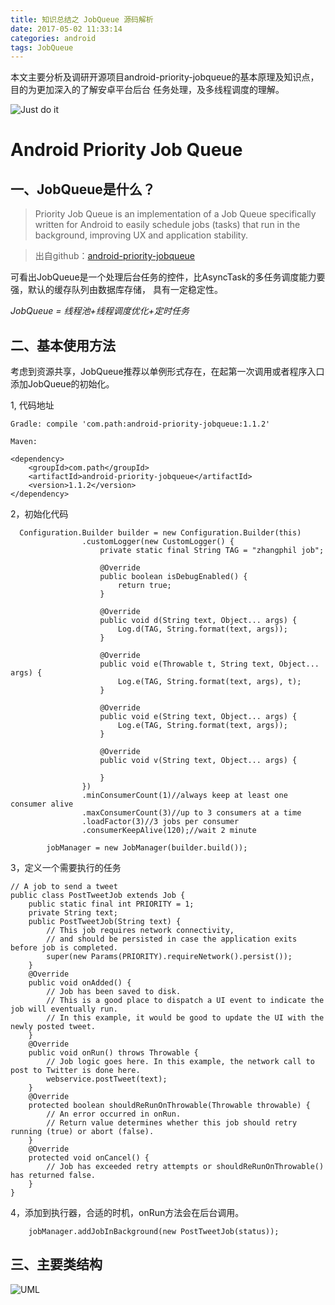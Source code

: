 ```yaml
---
title: 知识总结之 JobQueue 源码解析
date: 2017-05-02 11:33:14
categories: android 
tags: JobQueue
---
```


本文主要分析及调研开源项目android-priority-jobqueue的基本原理及知识点，目的为更加深入的了解安卓平台后台
任务处理，及多线程调度的理解。

![Just do it](http://pic.jj20.com/up/allimg/511/112111121256/111121121256-0.jpg)

<!--more-->

# Android Priority Job Queue

## 一、JobQueue是什么？

> Priority Job Queue is an implementation of a Job Queue specifically written for Android
 to easily schedule jobs (tasks) that run in the background, improving UX and application stability.

> 出自github：[android-priority-jobqueue](https://github.com/path/android-priority-jobqueue)

可看出JobQueue是一个处理后台任务的控件，比AsyncTask的多任务调度能力要强，默认的缓存队列由数据库存储，
具有一定稳定性。

*JobQueue = 线程池+线程调度优化+定时任务*

## 二、基本使用方法

考虑到资源共享，JobQueue推荐以单例形式存在，在起第一次调用或者程序入口添加JobQueue的初始化。

1, 代码地址

```
Gradle: compile 'com.path:android-priority-jobqueue:1.1.2'

Maven:

<dependency>
    <groupId>com.path</groupId>
    <artifactId>android-priority-jobqueue</artifactId>
    <version>1.1.2</version>
</dependency>

```

2，初始化代码

```
  Configuration.Builder builder = new Configuration.Builder(this)
                .customLogger(new CustomLogger() {
                    private static final String TAG = "zhangphil job";

                    @Override
                    public boolean isDebugEnabled() {
                        return true;
                    }

                    @Override
                    public void d(String text, Object... args) {
                        Log.d(TAG, String.format(text, args));
                    }

                    @Override
                    public void e(Throwable t, String text, Object... args) {
                        Log.e(TAG, String.format(text, args), t);
                    }

                    @Override
                    public void e(String text, Object... args) {
                        Log.e(TAG, String.format(text, args));
                    }

                    @Override
                    public void v(String text, Object... args) {

                    }
                })
                .minConsumerCount(1)//always keep at least one consumer alive
                .maxConsumerCount(3)//up to 3 consumers at a time
                .loadFactor(3)//3 jobs per consumer
                .consumerKeepAlive(120);//wait 2 minute

        jobManager = new JobManager(builder.build());
```

3，定义一个需要执行的任务

```
// A job to send a tweet
public class PostTweetJob extends Job {
    public static final int PRIORITY = 1;
    private String text;
    public PostTweetJob(String text) {
        // This job requires network connectivity,
        // and should be persisted in case the application exits before job is completed.
        super(new Params(PRIORITY).requireNetwork().persist());
    }
    @Override
    public void onAdded() {
        // Job has been saved to disk.
        // This is a good place to dispatch a UI event to indicate the job will eventually run.
        // In this example, it would be good to update the UI with the newly posted tweet.
    }
    @Override
    public void onRun() throws Throwable {
        // Job logic goes here. In this example, the network call to post to Twitter is done here.
        webservice.postTweet(text);
    }
    @Override
    protected boolean shouldReRunOnThrowable(Throwable throwable) {
        // An error occurred in onRun.
        // Return value determines whether this job should retry running (true) or abort (false).
    }
    @Override
    protected void onCancel() {
        // Job has exceeded retry attempts or shouldReRunOnThrowable() has returned false.
    }
}
```

4，添加到执行器，合适的时机，onRun方法会在后台调用。

```
	jobManager.addJobInBackground(new PostTweetJob(status));
```

## 三、主要类结构

![UML](jobuml.png)





